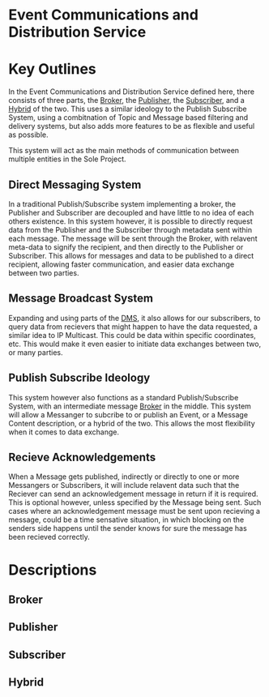 Event Communications and Distribution Service
=================
# Key Outlines
In the Event Communications and Distribution Service defined here, there consists of three parts, the [Broker](##broker), the [Publisher](##publisher), the [Subscriber](##subscriber), and a [Hybrid](##hybrid) of the two.  This uses a similar ideology to the Publish Subscribe System, using a combitnation of Topic and Message based filtering and delivery systems, but also adds more features to be as flexible and useful as possible.

This system will act as the main methods of communication between multiple entities in the Sole Project.

## Direct Messaging System
In a traditional Publish/Subscribe system implementing a broker, the Publisher and Subscriber are decoupled and have little to no idea of each others existence. In this system however, it is possible to directly request data from the Publisher and the Subscriber through metadata sent within each message. The message will be sent through the Broker, with relavent meta-data to signify the recipient, and then directly to the Publisher or Subscriber. This allows for messages and data to be published to a direct recipient, allowing faster communication, and easier data exchange between two parties.

## Message Broadcast System
Expanding and using parts of the [DMS](###direct-messaging-system), it also allows for our subscribers, to query data from recievers that might happen to have the data requested, a similar idea to IP Multicast. This could be data within specific coordinates, etc. This would make it even easier to initiate data exchanges between two, or many parties.

## Publish Subscribe Ideology
This system however also functions as a standard Publish/Subscribe System, with an intermediate message [Broker](##broker) in the middle. This system will allow a Messanger to subcribe to or publish an Event, or a Message Content description, or a hybrid of the two. This allows the most flexibility when it comes to data exchange.

## Recieve Acknowledgements
When a Message gets published, indirectly or directly to one or more Messangers or Subscribers, it will include relavent data such that the Reciever can send an acknowledgement message in return if it is required. This is optional however, unless specified by the Message being sent. Such cases where an acknowledgement message must be sent upon recieving a message, could be a time sensative situation, in which blocking on the senders side happens until the sender knows for sure the message has been recieved correctly.

# Descriptions

## Broker

## Publisher

## Subscriber

## Hybrid